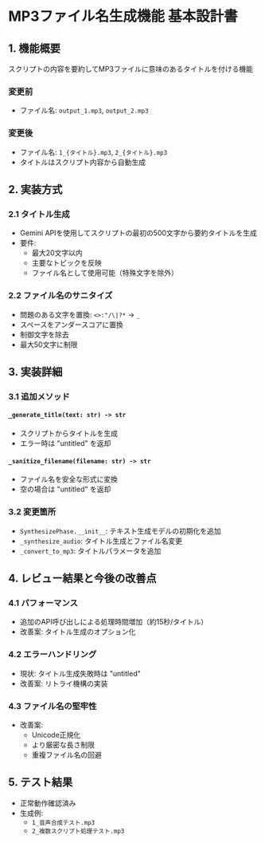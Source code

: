 # MP3ファイル名生成機能 基本設計書

## 1. 機能概要
スクリプトの内容を要約してMP3ファイルに意味のあるタイトルを付ける機能

### 変更前
- ファイル名: `output_1.mp3`, `output_2.mp3`

### 変更後  
- ファイル名: `1_{タイトル}.mp3`, `2_{タイトル}.mp3`
- タイトルはスクリプト内容から自動生成

## 2. 実装方式

### 2.1 タイトル生成
- Gemini APIを使用してスクリプトの最初の500文字から要約タイトルを生成
- 要件:
  - 最大20文字以内
  - 主要なトピックを反映
  - ファイル名として使用可能（特殊文字を除外）

### 2.2 ファイル名のサニタイズ
- 問題のある文字を置換: `<>:"/\|?*` → `_`
- スペースをアンダースコアに置換
- 制御文字を除去
- 最大50文字に制限

## 3. 実装詳細

### 3.1 追加メソッド

#### `_generate_title(text: str) -> str`
- スクリプトからタイトルを生成
- エラー時は "untitled" を返却

#### `_sanitize_filename(filename: str) -> str`
- ファイル名を安全な形式に変換
- 空の場合は "untitled" を返却

### 3.2 変更箇所
- `SynthesizePhase.__init__`: テキスト生成モデルの初期化を追加
- `_synthesize_audio`: タイトル生成とファイル名変更
- `_convert_to_mp3`: タイトルパラメータを追加

## 4. レビュー結果と今後の改善点

### 4.1 パフォーマンス
- 追加のAPI呼び出しによる処理時間増加（約15秒/タイトル）
- 改善案: タイトル生成のオプション化

### 4.2 エラーハンドリング
- 現状: タイトル生成失敗時は "untitled" 
- 改善案: リトライ機構の実装

### 4.3 ファイル名の堅牢性
- 改善案:
  - Unicode正規化
  - より厳密な長さ制限
  - 重複ファイル名の回避

## 5. テスト結果
- 正常動作確認済み
- 生成例:
  - `1_音声合成テスト.mp3`
  - `2_複数スクリプト処理テスト.mp3`